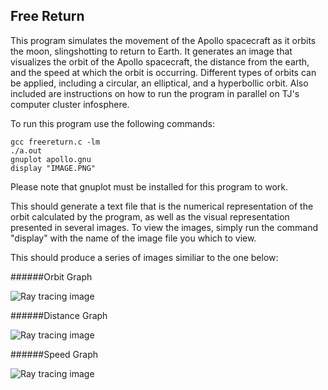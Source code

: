 ## Free Return

This program simulates the movement of the Apollo spacecraft as it orbits the moon, slingshotting to return to Earth.  It generates an image that visualizes the orbit of the Apollo spacecraft, the distance from the earth, and the speed at which the orbit is occurring.  Different types of orbits can be applied, including a circular, an elliptical, and a hyperbollic orbit.  Also included are instructions on how to run the program in parallel on TJ's computer cluster infosphere.

  To run this program use the following commands:

    gcc freereturn.c -lm
    ./a.out
    gnuplot apollo.gnu
    display "IMAGE.PNG"

Please note that gnuplot must be installed for this program to work.

This should generate a text file that is the numerical representation of the orbit calculated by the program, as well as the visual representation presented in several images.  To view the images, simply run the command "display" with the name of the image file you which to view.
  
  This should produce a series of images similiar to the one below:

######Orbit Graph

![Ray tracing image](https://raw.githubusercontent.com/z-ng/Parallel_Computing/main/orbit/free_return/orbit.png)

######Distance Graph

![Ray tracing image](https://raw.githubusercontent.com/z-ng/Parallel_Computing/main/orbit/free_return/distance.png)

######Speed Graph

![Ray tracing image](https://raw.githubusercontent.com/z-ng/Parallel_Computing/main/orbit/free_return/speed.png)

